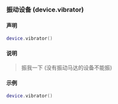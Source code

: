 ### 振动设备 (**device\.vibrator**)


#### 声明
```lua
device.vibrator()
```


#### 说明
> 振我一下 (没有振动马达的设备不能振)   


#### 示例  
```lua
device.vibrator()
```

